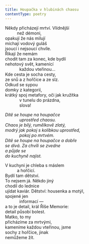 ```yaml
---
title: Houpačka v hlubinách chaosu
contentType: poetry
---
```


<section>

Někdy přicházejí mrtví. Vlídnější  
          než démoni,  
opakují že nás milují  
míchají vodový guláš  
jsoucí i nejsoucí chvíle.  
Říkají že nemám  
chodit tam za konec, kde bydlí  
nehotový svět, kamenící  
            každou vteřinou…  
Kde cesta je socha cesty,  
ze snů a z hořčice a ze slz.  
Odkud se sypou  
domky z kategorií,  
krátký spoj metafory, oči jak kružítka  
            v tunelu do prázdna,  
            slova!

</section>

<section>

_Dítě se houpe na houpačce  
            uprostřed chaosu.  
Chaos je bílý, rumělkově zlatý,  
modrý jak pokoj s kolíbkou uprostřed,  
            pokoj po mrtvém.  
Dítě se houpe na houpačce a dobře  
se dívá. Za chvíli se zvedne  
a půjde se  
do kuchyně najíst._

</section>

<section>

V kuchyni je chleba s máslem  
          a hořčicí.  
Bydlí tam dětství.  
To nejsem já. Někdo jiný  
chodil do lednice  
ujídat kaviár. Dětství: housenka a motýl,  
spojené jen  
            informací —  
a to je detail, král Říše Memorie:  
detail působí bolest.  
Matko, to my  
přicházíme za mrtvými,  
kameníme každou vteřinou, jsme  
sochy z hořčice, jinak  
nemůžeme žít.

</section>
